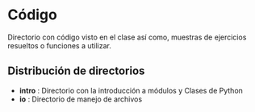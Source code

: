 # Código

Directorio con código visto en el clase así como, muestras de ejercicios resueltos o funciones a utilizar.

## Distribución de directorios


 - **intro** : Directorio con la introducción a módulos y Clases de Python
 - **io** : Directorio de manejo de archivos
